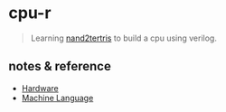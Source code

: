 # cpu-r
> Learning [nand2tertris](https://www.nand2tetris.org/) to build a cpu using verilog.

## notes & reference

* [Hardware](src/verilog/README.md)
* [Machine Language](src/assembly/README.md)
